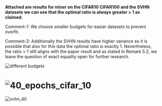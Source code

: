 **Attached are results for mixer on the CIFAR10 CIFAR100 and the SVHN datasets 
we can see that the optimal ratio is always greater > 1 
as claimed.**

Comment-1: We choose smaller budgets for easier datasets to prevent overfit. 

Comment-2: Additionally the SVHN results have higher variance so it is possible that also for this data the optimal ratio is exactly 1. 
Nevertheless, the ratio > 1 still aligns with the paper result and as stated in Remark 5.2, 
we leave the question of exact equality open for further research.  


![different budgets](https://user-images.githubusercontent.com/110481768/182423353-6045e81f-8198-486d-86f3-a50d943f6351.png)


# ![40_epochs_cifar_10](https://user-images.githubusercontent.com/110481768/182423316-caa2abf1-cfb8-44ea-96d7-16bd15429416.png)


![svhn_40](https://user-images.githubusercontent.com/110481768/182423252-6f168f08-1891-408a-aab1-b11fa54ab978.png)

